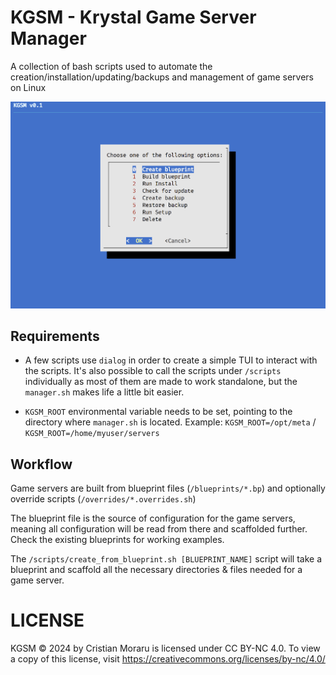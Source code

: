 # KGSM - Krystal Game Server Manager

A collection of bash scripts used to automate the creation/installation/updating/backups and management of game servers on Linux

![manager.sh](kgsm_manager.png)

## Requirements

- A few scripts use `dialog` in order to create a simple TUI to interact with the scripts. It's also possible to call the scripts under `/scripts` individually as most of them are made to work standalone, but the `manager.sh` makes life a little bit easier.

- `KGSM_ROOT` environmental variable needs to be set, pointing to the directory where `manager.sh` is located. Example: `KGSM_ROOT=/opt/meta` / `KGSM_ROOT=/home/myuser/servers`

## Workflow

Game servers are built from blueprint files (`/blueprints/*.bp`) and optionally override scripts (`/overrides/*.overrides.sh`)

The blueprint file is the source of configuration for the game servers, meaning all configuration will be read from there and scaffolded further.
Check the existing blueprints for working examples.

The `/scripts/create_from_blueprint.sh [BLUEPRINT_NAME]` script will take a blueprint and scaffold all the necessary directories & files needed for a game server.

# LICENSE

KGSM © 2024 by Cristian Moraru is licensed under CC BY-NC 4.0. To view a copy of this license, visit https://creativecommons.org/licenses/by-nc/4.0/
